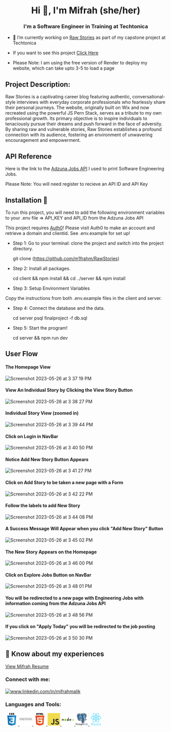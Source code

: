 <h1 align="center">Hi 👋, I'm Mifrah (she/her)</h1>
<h3 align="center">I'm a Software Engineer in Training at Techtonica</h3>


- 🔭 I’m currently working on [Raw Stories](https://github.com/m1frahm/RawStories) as part of my capstone project at Techtonica

- If you want to see this project [Click Here](https://server-r0em.onrender.com/)
- Please Note: I am using the free version of Render to deploy my website, which can take upto 3-5 to load a page



<h2 align="left">Project Description:</h2>

Raw Stories is a captivating career blog featuring authentic, conversational-style interviews with everyday corporate professionals who fearlessly share their personal journeys. The website, originally built on Wix and now recreated using the powerful JS Pern Stack, serves as a tribute to my own professional growth. Its primary objective is to inspire individuals to tenaciously pursue their dreams and push forward in the face of adversity. By sharing raw and vulnerable stories, Raw Stories establishes a profound connection with its audience, fostering an environment of unwavering encouragement and empowerment.



<h2 align="left">API Reference</h2>

Here is the link to the [Adzuna Jobs API](https://developer.adzuna.com/docs/search) I used to print Software Engineering Jobs.

Please Note: You will need register to recieve an API ID and API Key

## Installation  🚀  

To run this project, you will need to add the following environment variables to your .env file => API_KEY and API_ID from the Adzuna Jobs API

This project requires [Auth0]([url](https://auth0.com/?utm_content=usbranded-auth0-auth0homepage&utm_source=google&utm_campaign=amer_mult_usa_all_ciam-all_dg-ao_auth0_search_google_text_kw_utm2&utm_medium=cpc&utm_term=auth0-c&utm_id=aNK4z0000004GX8GAM&gad=1&gclid=CjwKCAjw36GjBhAkEiwAKwIWye5YtLvZfBHC7lAHbqm7JwqYQkXPzRBV69lcgVU-uAA0wyE-KyWudhoCu2wQAvD_BwE))! Please visit Auth0 to make an account and retrieve a domain and clientid. See .env.example for set up!

- Step 1: Go to your terminal: clone the project and switch into the project directory.

  git clone (https://github.com/m1frahm/RawStories)
  
- Step 2: Install all packages.

  cd client && npm install && cd ../server && npm install
  
- Step 3: Setup Environment Variables

Copy the instructions from both .env.example files in the client and server.

- Step 4: Connect the database and the data.

  cd server
  psql finalproject -f db.sql

- Step 5: Start the program!

  cd server && npm run dev
  
## User Flow    

<h4 align="left">The Homepage View</h4>

![Screenshot 2023-05-26 at 3 37 19 PM](https://github.com/m1frahm/RawStories/assets/119890190/a22d0f66-229b-48de-ab88-4515684ca77f)

<h4 align="left">View An Individual Story by Clicking the View Story Button</h4>

![Screenshot 2023-05-26 at 3 38 27 PM](https://github.com/m1frahm/RawStories/assets/119890190/e33fdfe6-22aa-45b9-b4cc-379c3a082ed4)

<h4 align="left">Individual Story View (zoomed in)</h4>

![Screenshot 2023-05-26 at 3 39 44 PM](https://github.com/m1frahm/RawStories/assets/119890190/955db386-e2fd-4ee3-b93a-f7e5090d13f7)

<h4 align="left">Click on Login in NavBar</h4>

![Screenshot 2023-05-26 at 3 40 50 PM](https://github.com/m1frahm/RawStories/assets/119890190/b445b993-5ca6-4211-9c56-15bfcc8d4cec)

<h4 align="left">Notice Add New Story Button Appears</h4>

![Screenshot 2023-05-26 at 3 41 27 PM](https://github.com/m1frahm/RawStories/assets/119890190/4596138b-5818-4629-a360-1bda67a136e7)

<h4 align="left">Click on Add Story to be taken a new page with a Form</h4>

![Screenshot 2023-05-26 at 3 42 22 PM](https://github.com/m1frahm/RawStories/assets/119890190/8b993693-f08e-4c8c-be77-5af248bcf282)

<h4 align="left">Follow the labels to add New Story</h4>

![Screenshot 2023-05-26 at 3 44 08 PM](https://github.com/m1frahm/RawStories/assets/119890190/a37757ab-3d46-405e-bb77-81f0ba48aa25)

<h4 align="left">A Success Message Will Appear when you click "Add New Story" Button</h4>

![Screenshot 2023-05-26 at 3 45 02 PM](https://github.com/m1frahm/RawStories/assets/119890190/ccbd3505-fd2e-40c6-bb51-6d553e6ddeff)

<h4 align="left">The New Story Appears on the Homepage</h4>

![Screenshot 2023-05-26 at 3 46 00 PM](https://github.com/m1frahm/RawStories/assets/119890190/158803a1-e953-4635-9774-2d9d9e6a6110)

<h4 align="left">Click on Explore Jobs Button on NavBar</h4>

![Screenshot 2023-05-26 at 3 48 01 PM](https://github.com/m1frahm/RawStories/assets/119890190/1c39dd31-2cb1-441d-b2d1-a2cc40be50c4)

<h4 align="left">You will be redirected to a new page with Engineering Jobs with information coming from the Adzuna Jobs API</h4>

![Screenshot 2023-05-26 at 3 48 56 PM](https://github.com/m1frahm/RawStories/assets/119890190/0174d274-1a21-4107-8b09-572a40e4e604)

<h4 align="left">If you click on "Apply Today" you will be redirected to the job posting</h4>

![Screenshot 2023-05-26 at 3 50 30 PM](https://github.com/m1frahm/RawStories/assets/119890190/04c339ae-df01-4e1a-9691-6188512f28cd)

 <h2 align="left">📄 Know about my experiences</h2>

[View Mifrah Resume](https://drive.google.com/file/d/1GnvXxGkDolrplzJ9YA9D8BxopiQIfcuW/view?usp=sharing)






<h3 align="left">Connect with me:</h3>
<p align="left">
<a href="https://linkedin.com/in/www.linkedin.com/in/mifrahmalik" target="blank"><img align="center" src="https://raw.githubusercontent.com/rahuldkjain/github-profile-readme-generator/master/src/images/icons/Social/linked-in-alt.svg" alt="www.linkedin.com/in/mifrahmalik" height="30" width="40" /></a>
</p>


<h3 align="left">Languages and Tools:</h3>
<p align="left"> <a href="https://www.w3schools.com/css/" target="_blank" rel="noreferrer"> <img src="https://raw.githubusercontent.com/devicons/devicon/master/icons/css3/css3-original-wordmark.svg" alt="css3" width="40" height="40"/> </a> <a href="https://expressjs.com" target="_blank" rel="noreferrer"> <img src="https://raw.githubusercontent.com/devicons/devicon/master/icons/express/express-original-wordmark.svg" alt="express" width="40" height="40"/> </a> <a href="https://www.w3.org/html/" target="_blank" rel="noreferrer"> <img src="https://raw.githubusercontent.com/devicons/devicon/master/icons/html5/html5-original-wordmark.svg" alt="html5" width="40" height="40"/> </a> <a href="https://developer.mozilla.org/en-US/docs/Web/JavaScript" target="_blank" rel="noreferrer"> <img src="https://raw.githubusercontent.com/devicons/devicon/master/icons/javascript/javascript-original.svg" alt="javascript" width="40" height="40"/> </a> <a href="https://nodejs.org" target="_blank" rel="noreferrer"> <img src="https://raw.githubusercontent.com/devicons/devicon/master/icons/nodejs/nodejs-original-wordmark.svg" alt="nodejs" width="40" height="40"/> </a> <a href="https://www.postgresql.org" target="_blank" rel="noreferrer"> <img src="https://raw.githubusercontent.com/devicons/devicon/master/icons/postgresql/postgresql-original-wordmark.svg" alt="postgresql" width="40" height="40"/> </a> <a href="https://reactjs.org/" target="_blank" rel="noreferrer"> <img src="https://raw.githubusercontent.com/devicons/devicon/master/icons/react/react-original-wordmark.svg" alt="react" width="40" height="40"/> </a> </p>





